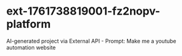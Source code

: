 # ext-1761738819001-fz2nopv-platform
AI-generated project via External API - Prompt: Make me a youtube automation website
